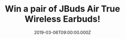 ---
campaign-uuid: "c-1f315481-8f15-45f3-98ce-07181225a861"
type: "Competition"
category: "Technology"
date: "2019-03-06T09:00:00.000Z"
end-date: "2019-03-20T23:59:00.000Z"
disable-form: false
is_promoted: true
has_entry_page: true
title: "Win a pair of JBuds Air True Wireless Earbuds!"
competition-description: "<p>Time to GO on the move, in a pinch, out the door. Grab\
  \ your JBuds Air True Wireless Earbuds as you head to work, get to the gym, or jump\
  \ on an airplane. A 3-4-hour battery life with Bluetooth 5 gives you just enough\
  \ power to get through those music moments, and now, a pair could be yours because\
  \ we are giving away a pair of JBuds Air True Wireless Earbuds to one of our lucky\
  \ NME AAA members to win!</p>\n<p>Perfect for on-the-GO moments. Want them? Click\
  \ below for a chance to win.</p>\n"
hero-header: "Win a pair of JBuds Air True Wireless Earbuds!"
terms-confirmation: "N/A"
banner-img: "https://assets.expresslyapp.com/asset-176ae6dc-1e11-40fd-8b04-822eba5f8bff.jpg"
logo-left-href: "http://jlabaudio.com"
logo-left-image: "https://assets.expresslyapp.com/asset-ad816a60-9856-402c-ae2f-64441c3548ce.jpg"
logo-left-title: "Jlab"
bg-image-hero: "https://assets.expresslyapp.com/asset-a0f9eccf-b523-482d-9cef-1289e0eee143.jpg"
bg-image-first: "https://assets.expresslyapp.com/asset-c32d8e57-93ef-4d0c-8655-68d3f13e7e7b.jpg"
bg-image-second: "https://assets.expresslyapp.com/asset-aa1928bf-2f9e-487d-a193-8303d7bd2db8.jpg"
bg-image-third: "https://assets.expresslyapp.com/asset-fc64ca84-5d75-4cef-a2c6-c58326b824cb.jpg"
section1-content: "<p>The JBuds Air True Wireless Earbuds have it all: they automatically\
  \ turn on and connect to each other once taken out of their charging case so you\
  \ can keep going hassle-free. Their A Class 1 Bluetooth 5 connection ensures power\
  \ is maintained for 3-4 hours in each earbud plus 10 extra hours of charge in the\
  \ case, that’s about 14 hours of your favourite music or podcast.</p>\n"
section2-content: "<p>Tune the JBuds Air sound to your personal preferences with JLab\
  \ Signature, Balanced and Bass Boost modes – all without requiring the use of an\
  \ app. Control your music and volume with a push or two on the outside of the earbud\
  \ and utilise the built-in microphone to activate voice assistants such as Siri**,\
  \ Google Assistant or take phone calls on the move.</p>\n<p>Also, the JBuds Air\
  \ include a charging case that will fit in any bag or jacket  with lights on the\
  \ outside to indicate how much power you have left before your next charge!</p>\n"
section3-content: "<p>Enter the form below for a chance to win a whole new audio experience\
  \ with the amazing JBuds Air True Wireless Earbuds!</p>\n<p>Good luck!</p>\n"
entry-title: "Win a pair of JBuds Air True Wireless Earbuds!"
entry-content: "<p>Enter the draw to win a pair of JBuds Air True Wireless Earbuds\
  \ by entering below before 23:59 on 20th of March 2019.\n\_</p>\n"
has-winner: false
prize-description: "A pair of JBuds Air True Wireless Earbuds."
special-conditions: "Multiple entries are allowed up to one every day"
country-restrictions:
- "GB"
---